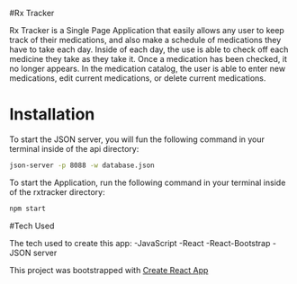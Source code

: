 #Rx Tracker

Rx Tracker is a Single Page Application that easily allows any user to keep track of their medications, and also make a schedule of medications they have to take each day. Inside of each day, the use is able to check off each medicine they take as they take it. Once a medication has been checked, it no longer appears. In the medication catalog, the user is able to enter new medications, edit current medications, or delete current medications. 

# Installation

To start the JSON server, you will fun the following command in your terminal inside of the api directory: 
```bash
json-server -p 8088 -w database.json
```
To start the Application, run the following command in your terminal inside of the rxtracker directory:
```bash
npm start
```

#Tech Used

The tech used to create this app:
-JavaScript
-React
-React-Bootstrap
-JSON server

This project was bootstrapped with [Create React App](https://github.com/facebook/create-react-app)
